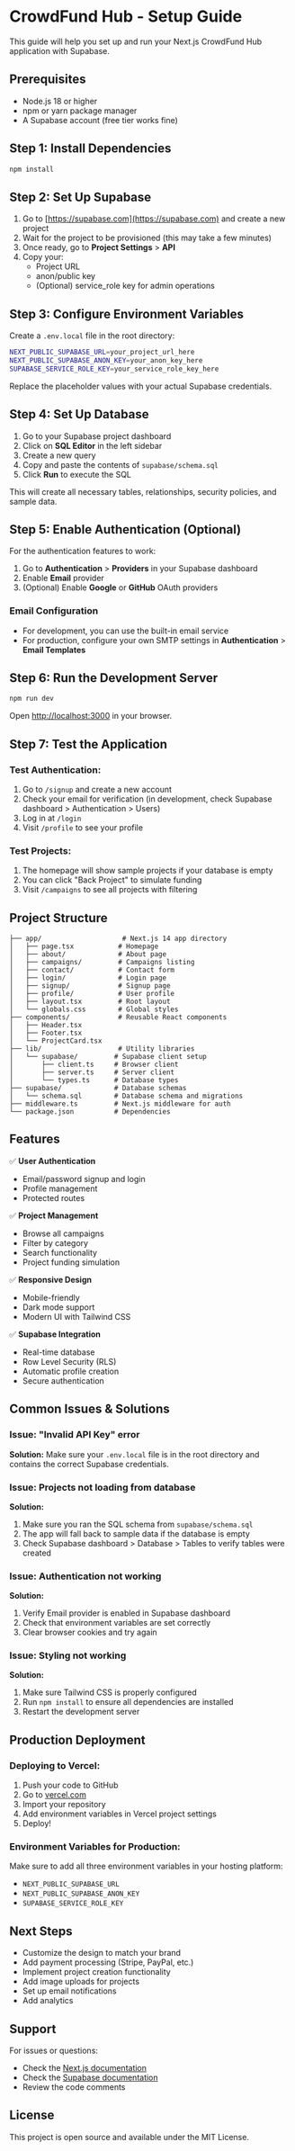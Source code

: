 # CrowdFund Hub - Setup Guide

This guide will help you set up and run your Next.js CrowdFund Hub application with Supabase.

## Prerequisites

- Node.js 18 or higher
- npm or yarn package manager
- A Supabase account (free tier works fine)

## Step 1: Install Dependencies

```bash
npm install
```

## Step 2: Set Up Supabase

1. Go to [https://supabase.com](https://supabase.com) and create a new project
2. Wait for the project to be provisioned (this may take a few minutes)
3. Once ready, go to **Project Settings** > **API**
4. Copy your:
   - Project URL
   - anon/public key
   - (Optional) service_role key for admin operations

## Step 3: Configure Environment Variables

Create a `.env.local` file in the root directory:

```bash
NEXT_PUBLIC_SUPABASE_URL=your_project_url_here
NEXT_PUBLIC_SUPABASE_ANON_KEY=your_anon_key_here
SUPABASE_SERVICE_ROLE_KEY=your_service_role_key_here
```

Replace the placeholder values with your actual Supabase credentials.

## Step 4: Set Up Database

1. Go to your Supabase project dashboard
2. Click on **SQL Editor** in the left sidebar
3. Create a new query
4. Copy and paste the contents of `supabase/schema.sql`
5. Click **Run** to execute the SQL

This will create all necessary tables, relationships, security policies, and sample data.

## Step 5: Enable Authentication (Optional)

For the authentication features to work:

1. Go to **Authentication** > **Providers** in your Supabase dashboard
2. Enable **Email** provider
3. (Optional) Enable **Google** or **GitHub** OAuth providers

### Email Configuration

- For development, you can use the built-in email service
- For production, configure your own SMTP settings in **Authentication** > **Email Templates**

## Step 6: Run the Development Server

```bash
npm run dev
```

Open [http://localhost:3000](http://localhost:3000) in your browser.

## Step 7: Test the Application

### Test Authentication:
1. Go to `/signup` and create a new account
2. Check your email for verification (in development, check Supabase dashboard > Authentication > Users)
3. Log in at `/login`
4. Visit `/profile` to see your profile

### Test Projects:
1. The homepage will show sample projects if your database is empty
2. You can click "Back Project" to simulate funding
3. Visit `/campaigns` to see all projects with filtering

## Project Structure

```
├── app/                    # Next.js 14 app directory
│   ├── page.tsx           # Homepage
│   ├── about/             # About page
│   ├── campaigns/         # Campaigns listing
│   ├── contact/           # Contact form
│   ├── login/             # Login page
│   ├── signup/            # Signup page
│   ├── profile/           # User profile
│   ├── layout.tsx         # Root layout
│   └── globals.css        # Global styles
├── components/            # Reusable React components
│   ├── Header.tsx
│   ├── Footer.tsx
│   └── ProjectCard.tsx
├── lib/                   # Utility libraries
│   └── supabase/         # Supabase client setup
│       ├── client.ts     # Browser client
│       ├── server.ts     # Server client
│       └── types.ts      # Database types
├── supabase/             # Database schemas
│   └── schema.sql        # Database schema and migrations
├── middleware.ts         # Next.js middleware for auth
└── package.json          # Dependencies
```

## Features

✅ **User Authentication**
- Email/password signup and login
- Profile management
- Protected routes

✅ **Project Management**
- Browse all campaigns
- Filter by category
- Search functionality
- Project funding simulation

✅ **Responsive Design**
- Mobile-friendly
- Dark mode support
- Modern UI with Tailwind CSS

✅ **Supabase Integration**
- Real-time database
- Row Level Security (RLS)
- Automatic profile creation
- Secure authentication

## Common Issues & Solutions

### Issue: "Invalid API Key" error

**Solution:** Make sure your `.env.local` file is in the root directory and contains the correct Supabase credentials.

### Issue: Projects not loading from database

**Solution:** 
1. Make sure you ran the SQL schema from `supabase/schema.sql`
2. The app will fall back to sample data if the database is empty
3. Check Supabase dashboard > Database > Tables to verify tables were created

### Issue: Authentication not working

**Solution:**
1. Verify Email provider is enabled in Supabase dashboard
2. Check that environment variables are set correctly
3. Clear browser cookies and try again

### Issue: Styling not working

**Solution:**
1. Make sure Tailwind CSS is properly configured
2. Run `npm install` to ensure all dependencies are installed
3. Restart the development server

## Production Deployment

### Deploying to Vercel:

1. Push your code to GitHub
2. Go to [vercel.com](https://vercel.com)
3. Import your repository
4. Add environment variables in Vercel project settings
5. Deploy!

### Environment Variables for Production:

Make sure to add all three environment variables in your hosting platform:
- `NEXT_PUBLIC_SUPABASE_URL`
- `NEXT_PUBLIC_SUPABASE_ANON_KEY`
- `SUPABASE_SERVICE_ROLE_KEY`

## Next Steps

- Customize the design to match your brand
- Add payment processing (Stripe, PayPal, etc.)
- Implement project creation functionality
- Add image uploads for projects
- Set up email notifications
- Add analytics

## Support

For issues or questions:
- Check the [Next.js documentation](https://nextjs.org/docs)
- Check the [Supabase documentation](https://supabase.com/docs)
- Review the code comments

## License

This project is open source and available under the MIT License.

